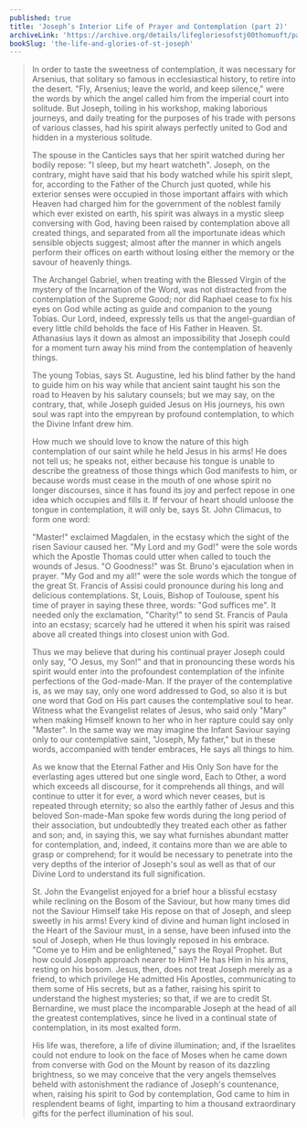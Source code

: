 ```yaml
---
published: true
title: 'Joseph’s Interior Life of Prayer and Contemplation (part 2)'
archiveLink: 'https://archive.org/details/lifegloriesofstj00thomuoft/page/372?view=theater'
bookSlug: 'the-life-and-glories-of-st-joseph'
---
```


> In order to taste the sweetness of contemplation, it was necessary for Arsenius, that solitary so famous in ecclesiastical history, to retire into the desert. "Fly, Arsenius; leave the world, and keep silence," were the words by which the angel called him from the imperial court into solitude. But Joseph, toiling in his workshop, making laborious journeys, and daily treating for the purposes of his trade with persons of various classes, had his spirit always perfectly united to God and hidden in a mysterious solitude.
>
> The spouse in the Canticles says that her spirit watched during her bodily repose: "I sleep, but my heart watcheth". Joseph, on the contrary, might have said that his body watched while his spirit slept, for, according to the Father of the Church just quoted, while his exterior senses were occupied in those important affairs with which Heaven had charged him for the government of the noblest family which ever existed on earth, his spirit was always in a mystic sleep conversing with God, having been raised by contemplation above all created things, and separated from all the importunate ideas which sensible objects suggest; almost after the manner in which angels perform their offices on earth without losing either the memory or the savour of heavenly things.
>
> The Archangel Gabriel, when treating with the Blessed Virgin of the mystery of the Incarnation of the Word, was not distracted from the contemplation of the Supreme Good; nor did Raphael cease to fix his eyes on God while acting as guide and companion to the young Tobias. Our Lord, indeed, expressly tells us that the angel-guardian of every little child beholds the face of His Father in Heaven. St. Athanasius lays it down as almost an impossibility that Joseph could for a moment turn away his mind from the contemplation of heavenly things.
>
> The young Tobias, says St. Augustine, led his blind father by the hand to guide him on his way while that ancient saint taught his son the road to Heaven by his salutary counsels; but we may say, on the contrary, that, while Joseph guided Jesus on His journeys, his own soul was rapt into the empyrean by profound contemplation, to which the Divine Infant drew him.
>
> How much we should love to know the nature of this high contemplation of our saint while he held Jesus in his arms! He does not tell us; he speaks not, either because his tongue is unable to describe the greatness of those things which God manifests to him, or because words must cease in the mouth of one whose spirit no longer discourses, since it has found its joy and perfect repose in one idea which occupies and fills it. If fervour of heart should unloose the tongue in contemplation, it will only be, says St. John Climacus, to form one word:
>
> "Master!" exclaimed Magdalen, in the ecstasy which the sight of the risen Saviour caused her. "My Lord and my God!" were the sole words which the Apostle Thomas could utter when called to touch the wounds of Jesus. "O Goodness!" was St. Bruno's ejaculation when in prayer. "My God and my all!" were the sole words which the tongue of the great St. Francis of Assisi could pronounce during his long and delicious contemplations. St, Louis, Bishop of Toulouse, spent his time of prayer in saying these three, words: "God suffices me". It needed only the exclamation, "Charity!" to send St. Francis of Paula into an ecstasy; scarcely had he uttered it when his spirit was raised above all created things into closest union with God.
>
> Thus we may believe that during his continual prayer Joseph could only say, "O Jesus, my Son!" and that in pronouncing these words his spirit would enter into the profoundest contemplation of the infinite perfections of the God-made-Man. If the prayer of the contemplative is, as we may say, only one word addressed to God, so also it is but one word that God on His part causes the contemplative soul to hear. Witness what the Evangelist relates of Jesus, who said only "Mary" when making Himself known to her who in her rapture could say only "Master". In the same way we may imagine the Infant Saviour saying only to our contemplative saint, "Joseph, My father," but in these words, accompanied with tender embraces, He says all things to him.
>
> As we know that the Eternal Father and His Only Son have for the everlasting ages uttered but one single word, Each to Other, a word which exceeds all discourse, for it comprehends all things, and will continue to utter it for ever, a word which never ceases, but is repeated through eternity; so also the earthly father of Jesus and this beloved Son-made-Man spoke few words during the long period of their association, but undoubtedly they treated each other as father and son; and, in saying this, we say what furnishes abundant matter for contemplation, and, indeed, it contains more than we are able to grasp or comprehend; for it would be necessary to penetrate into the very depths of the interior of Joseph's soul as well as that of our Divine Lord to understand its full signification.
>
> St. John the Evangelist enjoyed for a brief hour a blissful ecstasy while reclining on the Bosom of the Saviour, but how many times did not the Saviour Himself take His repose on that of Joseph, and sleep sweetly in his arms! Every kind of divine and human light inclosed in the Heart of the Saviour must, in a sense, have been infused into the soul of Joseph, when He thus lovingly reposed in his embrace. "Come ye to Him and be enlightened," says the Royal Prophet. But how could Joseph approach nearer to Him? He has Him in his arms, resting on his bosom. Jesus, then, does not treat Joseph merely as a friend, to which privilege He admitted His Apostles, communicating to them some of His secrets, but as a father, raising his spirit to understand the highest mysteries; so that, if we are to credit St. Bernardine, we must place the incomparable Joseph at the head of all the greatest contemplatives, since he lived in a continual state of contemplation, in its most exalted form.
>
> His life was, therefore, a life of divine illumination; and, if the Israelites could not endure to look on the face of Moses when he came down from converse with God on the Mount by reason of its dazzling brightness, so we may conceive that the very angels themselves beheld with astonishment the radiance of Joseph's countenance, when, raising his spirit to God by contemplation, God came to him in resplendent beams of light, imparting to him a thousand extraordinary gifts for the perfect illumination of his soul.